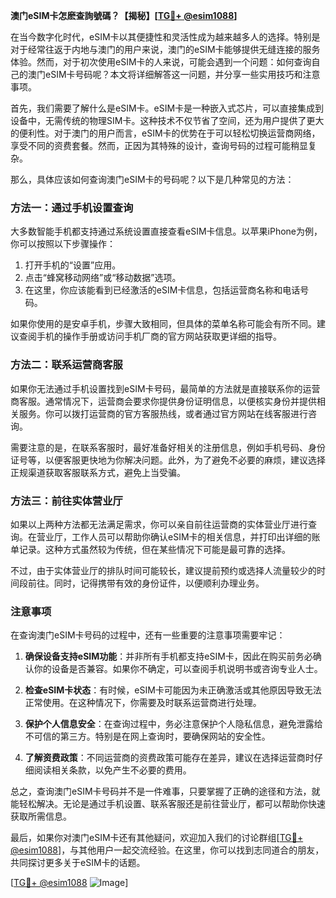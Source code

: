 **澳门eSIM卡怎麽查詢號碼？【揭秘】[[TG💪+ @esim1088](https://t.me/s/esim1088)]**

在当今数字化时代，eSIM卡以其便捷性和灵活性成为越来越多人的选择。特别是对于经常往返于内地与澳门的用户来说，澳门的eSIM卡能够提供无缝连接的服务体验。然而，对于初次使用eSIM卡的人来说，可能会遇到一个问题：如何查询自己的澳门eSIM卡号码呢？本文将详细解答这一问题，并分享一些实用技巧和注意事项。

首先，我们需要了解什么是eSIM卡。eSIM卡是一种嵌入式芯片，可以直接集成到设备中，无需传统的物理SIM卡。这种技术不仅节省了空间，还为用户提供了更大的便利性。对于澳门的用户而言，eSIM卡的优势在于可以轻松切换运营商网络，享受不同的资费套餐。然而，正因为其特殊的设计，查询号码的过程可能稍显复杂。

那么，具体应该如何查询澳门eSIM卡的号码呢？以下是几种常见的方法：

### 方法一：通过手机设置查询

大多数智能手机都支持通过系统设置直接查看eSIM卡信息。以苹果iPhone为例，你可以按照以下步骤操作：

1. 打开手机的“设置”应用。
2. 点击“蜂窝移动网络”或“移动数据”选项。
3. 在这里，你应该能看到已经激活的eSIM卡信息，包括运营商名称和电话号码。

如果你使用的是安卓手机，步骤大致相同，但具体的菜单名称可能会有所不同。建议查阅手机的操作手册或访问手机厂商的官方网站获取更详细的指导。

### 方法二：联系运营商客服

如果你无法通过手机设置找到eSIM卡号码，最简单的方法就是直接联系你的运营商客服。通常情况下，运营商会要求你提供身份证明信息，以便核实身份并提供相关服务。你可以拨打运营商的官方客服热线，或者通过官方网站在线客服进行咨询。

需要注意的是，在联系客服时，最好准备好相关的注册信息，例如手机号码、身份证号等，以便客服更快地为你解决问题。此外，为了避免不必要的麻烦，建议选择正规渠道获取客服联系方式，避免上当受骗。

### 方法三：前往实体营业厅

如果以上两种方法都无法满足需求，你可以亲自前往运营商的实体营业厅进行查询。在营业厅，工作人员可以帮助你确认eSIM卡的相关信息，并打印出详细的账单记录。这种方式虽然较为传统，但在某些情况下可能是最可靠的选择。

不过，由于实体营业厅的排队时间可能较长，建议提前预约或选择人流量较少的时间段前往。同时，记得携带有效的身份证件，以便顺利办理业务。

### 注意事项

在查询澳门eSIM卡号码的过程中，还有一些重要的注意事项需要牢记：

1. **确保设备支持eSIM功能**：并非所有手机都支持eSIM卡，因此在购买前务必确认你的设备是否兼容。如果你不确定，可以查阅手机说明书或咨询专业人士。

2. **检查eSIM卡状态**：有时候，eSIM卡可能因为未正确激活或其他原因导致无法正常使用。在这种情况下，你需要及时联系运营商进行处理。

3. **保护个人信息安全**：在查询过程中，务必注意保护个人隐私信息，避免泄露给不可信的第三方。特别是在网上查询时，要确保网站的安全性。

4. **了解资费政策**：不同运营商的资费政策可能存在差异，建议在选择运营商时仔细阅读相关条款，以免产生不必要的费用。

总之，查询澳门eSIM卡号码并不是一件难事，只要掌握了正确的途径和方法，就能轻松解决。无论是通过手机设置、联系客服还是前往营业厅，都可以帮助你快速获取所需信息。

最后，如果你对澳门eSIM卡还有其他疑问，欢迎加入我们的讨论群组[[TG💪+ @esim1088](https://t.me/s/esim1088)]，与其他用户一起交流经验。在这里，你可以找到志同道合的朋友，共同探讨更多关于eSIM卡的话题。

[[TG💪+ @esim1088](https://t.me/s/esim1088) ![Image](https://i.postimg.cc/4NQfJmqS/Snipaste-2025-05-13-00-14-12.png)]